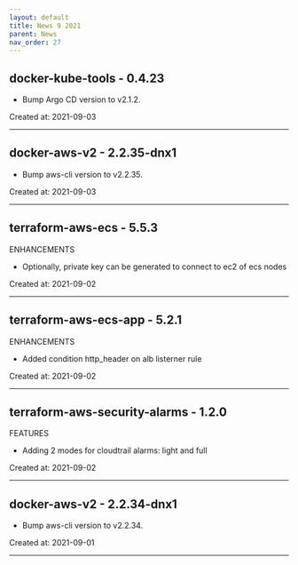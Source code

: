 ```yaml
---
layout: default
title: News 9 2021
parent: News
nav_order: 27
---
```




## docker-kube-tools - 0.4.23
- Bump Argo CD version to v2.1.2.

Created at: 2021-09-03

---


## docker-aws-v2 - 2.2.35-dnx1
- Bump aws-cli version to v2.2.35.

Created at: 2021-09-03

---


## terraform-aws-ecs - 5.5.3
ENHANCEMENTS

- Optionally, private key can be generated to connect to ec2 of ecs nodes

Created at: 2021-09-02

---


## terraform-aws-ecs-app - 5.2.1
ENHANCEMENTS

- Added condition http_header on alb listerner rule

Created at: 2021-09-02

---


## terraform-aws-security-alarms - 1.2.0
FEATURES
-  Adding 2 modes for cloudtrail alarms: light and full


Created at: 2021-09-02

---


## docker-aws-v2 - 2.2.34-dnx1
- Bump aws-cli version to v2.2.34.

Created at: 2021-09-01

---

